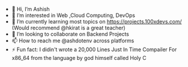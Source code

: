 - 👋 Hi, I’m Ashish
- 👀 I’m interested in Web ,Cloud Computing, DevOps 
- 🌱 I’m currently learning most topics on https://projects.100xdevs.com/ (Would recommend @hkirat is a great teacher) 
- 💞️ I’m looking to collaborate on Backend Projects 
- 📫 How to reach me @ashdotenv across platforms
- ⚡ Fun fact: I didin't wrote a 20,000 Lines Just In Time Compailer For x86_64 from the language by god himself called Holy C 

<!---
ashdotenv/ashdotenv is a ✨ special ✨ repository because its `README.md` (this file) appears on your GitHub profile.
You can click the Preview link to take a look at your changes.
--->
